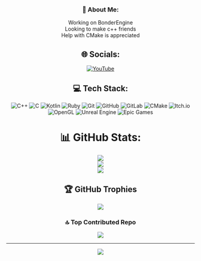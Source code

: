 <h3 align="Center"> 💫 About Me: </h3>
<div align="Center"> Working on BonderEngine<br>Looking to make c++ friends<br>Help with CMake is appreciated </div>

<h2 align="Center">🌐 Socials:</h2>

<div align="Center">
 
 [![YouTube](https://img.shields.io/badge/YouTube-%23FF0000.svg?logo=YouTube&logoColor=white)](https://youtube.com/@@silvershark1) </div>


<h2 align="Center">💻 Tech Stack:</h2>

 
 <div align="Center">
   
   ![C++](https://img.shields.io/badge/c++-%2300599C.svg?style=for-the-badge&logo=c%2B%2B&logoColor=white)
   ![C](https://img.shields.io/badge/c-%2300599C.svg?style=for-the-badge&logo=c&logoColor=white)
![Kotlin](https://img.shields.io/badge/kotlin-%237F52FF.svg?style=for-the-badge&logo=kotlin&logoColor=white)
![Ruby](https://img.shields.io/badge/ruby-%23CC342D.svg?style=for-the-badge&logo=ruby&logoColor=white)
  ![Git](https://img.shields.io/badge/git-%23F05033.svg?style=for-the-badge&logo=git&logoColor=white)
  ![GitHub](https://img.shields.io/badge/github-%23121011.svg?style=for-the-badge&logo=github&logoColor=white)
  ![GitLab](https://img.shields.io/badge/gitlab-%23181717.svg?style=for-the-badge&logo=gitlab&logoColor=white)
  ![CMake](https://img.shields.io/badge/CMake-%23008FBA.svg?style=for-the-badge&logo=cmake&logoColor=white)
  ![Itch.io](https://img.shields.io/badge/Itch-%23FF0B34.svg?style=for-the-badge&logo=Itch.io&logoColor=white)
  ![OpenGL](https://img.shields.io/badge/OpenGL-white?logo=OpenGL&style=for-the-badge)
  ![Unreal Engine](https://img.shields.io/badge/unrealengine-%23313131.svg?style=for-the-badge&logo=unrealengine&logoColor=white)
  ![Epic Games](https://img.shields.io/badge/epicgames-%23313131.svg?style=for-the-badge&logo=epicgames&logoColor=white)

# 📊 GitHub Stats:
![](https://github-readme-stats.vercel.app/api?username=shockingfargroundx&theme=radical&hide_border=false&include_all_commits=false&count_private=false)<br/>
![](https://nirzak-streak-stats.vercel.app/?user=shockingfargroundx&theme=radical&hide_border=false)<br/>
![](https://github-readme-stats.vercel.app/api/top-langs/?username=shockingfargroundx&theme=radical&hide_border=false&include_all_commits=false&count_private=false&layout=compact)
 
## 🏆 GitHub Trophies
![](https://github-profile-trophy.vercel.app/?username=shockingfargroundx&theme=radical&no-frame=false&no-bg=true&margin-w=4)

### 🔝 Top Contributed Repo
![](https://github-contributor-stats.vercel.app/api?username=shockingfargroundx&limit=5&theme=shadow_blue&combine_all_yearly_contributions=true)

---
[![](https://visitcount.itsvg.in/api?id=shockingfargroundx&icon=0&color=0)](https://visitcount.itsvg.in)

<!-- Proudly created with GPRM ( https://gprm.itsvg.in ) -->
